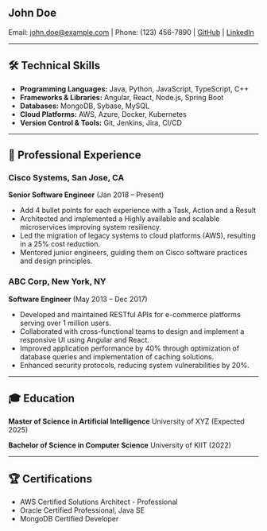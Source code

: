 ## John Doe
Email: john.doe@example.com | Phone: (123) 456-7890 | [GitHub](https://github.com/johndoe) | [LinkedIn](https://linkedin.com/in/sandeepsahoo)

---
## 🛠 **Technical Skills**

- **Programming Languages:** Java, Python, JavaScript, TypeScript, C++
- **Frameworks & Libraries:** Angular, React, Node.js, Spring Boot
- **Databases:** MongoDB, Sybase, MySQL
- **Cloud Platforms:** AWS, Azure, Docker, Kubernetes
- **Version Control & Tools:** Git, Jenkins, Jira, CI/CD

---
## 💼 **Professional Experience**

### Cisco Systems, San Jose, CA  
**Senior Software Engineer** (Jan 2018 – Present)
- Add 4 bullet points for each experience with a Task, Action and a Result
- Architected and implemented a Highly available and scalable microservices improving system resiliency.
- Led the migration of legacy systems to cloud platforms (AWS), resulting in a 25% cost reduction.
- Mentored junior engineers, guiding them on Cisco software practices and design principles.

### ABC Corp, New York, NY
**Software Engineer** (May 2013 – Dec 2017) 
- Developed and maintained RESTful APIs for e-commerce platforms serving over 1 million users.
- Collaborated with cross-functional teams to design and implement a responsive UI using Angular and React.
- Improved application performance by 40% through optimization of database queries and implementation of caching solutions.
- Enhanced security protocols, reducing system vulnerabilities by 20%.

---
## 🎓 **Education**

**Master of Science in Artificial Intelligence** University of XYZ (Expected 2025)

**Bachelor of Science in Computer Science** University of KIIT (2022)

---
## 🏆 **Certifications**

- AWS Certified Solutions Architect - Professional
- Oracle Certified Professional, Java SE
- MongoDB Certified Developer
